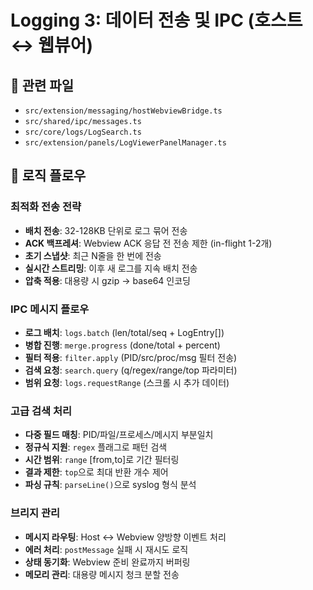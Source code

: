 # Logging 3: 데이터 전송 및 IPC (호스트 ↔ 웹뷰어)

## 📁 관련 파일
- `src/extension/messaging/hostWebviewBridge.ts`
- `src/shared/ipc/messages.ts`
- `src/core/logs/LogSearch.ts`
- `src/extension/panels/LogViewerPanelManager.ts`

## 🔄 로직 플로우

### 최적화 전송 전략
- **배치 전송**: 32-128KB 단위로 로그 묶어 전송
- **ACK 백프레셔**: Webview ACK 응답 전 전송 제한 (in-flight 1-2개)
- **초기 스냅샷**: 최근 N줄을 한 번에 전송
- **실시간 스트리밍**: 이후 새 로그를 지속 배치 전송
- **압축 적용**: 대용량 시 gzip → base64 인코딩

### IPC 메시지 플로우
- **로그 배치**: `logs.batch` (len/total/seq + LogEntry[])
- **병합 진행**: `merge.progress` (done/total + percent)
- **필터 적용**: `filter.apply` (PID/src/proc/msg 필터 전송)
- **검색 요청**: `search.query` (q/regex/range/top 파라미터)
- **범위 요청**: `logs.requestRange` (스크롤 시 추가 데이터)

### 고급 검색 처리
- **다중 필드 매칭**: PID/파일/프로세스/메시지 부분일치
- **정규식 지원**: `regex` 플래그로 패턴 검색
- **시간 범위**: `range` [from,to]로 기간 필터링
- **결과 제한**: `top`으로 최대 반환 개수 제어
- **파싱 규칙**: `parseLine()`으로 syslog 형식 분석

### 브리지 관리
- **메시지 라우팅**: Host ↔ Webview 양방향 이벤트 처리
- **에러 처리**: `postMessage` 실패 시 재시도 로직
- **상태 동기화**: Webview 준비 완료까지 버퍼링
- **메모리 관리**: 대용량 메시지 청크 분할 전송
